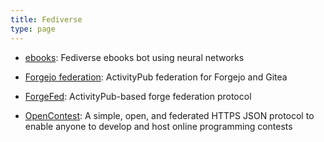 ```yaml
---
title: Fediverse
type: page
---
```



- [ebooks](https://git.exozy.me/a/ebooks): Fediverse ebooks bot using neural networks

- [Forgejo federation](https://codeberg.org/forgejo/forgejo/issues/59): ActivityPub federation for Forgejo and Gitea

- [ForgeFed](https://forgefed.org/): ActivityPub-based forge federation protocol

- [OpenContest](https://codeberg.org/LadueCS/OpenContest): A simple, open, and federated HTTPS JSON protocol to enable anyone to develop and host online programming contests
